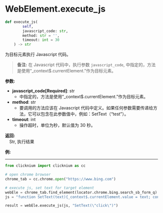 
# WebElement.execute_js

```python
def execute_js(
        self,
        javascript_code: str, 
        method: str = '', 
        timeout: int = 30
    ) -> str
```  

为目标元素执行 Javascript 代码。

> **备注:**
> 在 Javascript 代码中，执行参数 `javascript_code`, 中指定的，方法是使用“_context$.currentElement.”作为目标元素。

**参数:**  
- **javascript_code[Required]**: str    
    - 中指定的，方法是使用“_context$.currentElement.”作为目标元素。
- **method**: str    
    - 要调用的方法应该在 Javascript 代码中定义。如果任何参数需要传递给方法，它可以包含在此参数值中，例如：SetText（“test”）。
- **timeout**: int  
    - 操作超时，单位为秒，默认值为 30 秒。

**返回:**  
    &emsp;Str,  执行结果

**例:**
***
```python
from clicknium import clicknium as cc

# open chrome browser
chrome_tab = cc.chrome.open("https://www.bing.com")

# execute js, set text for target element
webEle = chrome_tab.find_element(locator.chrome.bing.search_sb_form_q)
js = "function SetText(text){_context$.currentElement.value = text; console.log(\"exit 0\"); return \"success\"}"

result = webEle.execute_js(js, "SetText(\"click\")")
```